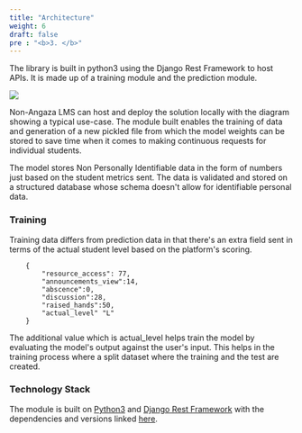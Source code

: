 ```yaml
---
title: "Architecture" 
weight: 6
draft: false
pre : "<b>3. </b>"
---
```


The library is built in python3 using the Django Rest Framework to host APIs.
It is made up of a training module and the prediction module.

![](https://res.cloudinary.com/dh2c294kc/image/upload/v1636926135/architect.drawio_qi3bgm.png)

Non-Angaza LMS can host and deploy the solution locally with the diagram showing a typical use-case.
The module built enables the training of data and generation of a new pickled file from which the model weights can be stored to save time 
when it comes to making continuous requests for individual students.

The model stores Non Personally Identifiable data in the form of numbers just based on the student metrics sent.
The data is validated and stored on a structured database whose schema doesn't allow for identifiable personal data.

### Training 
Training data differs from prediction data in that there's an extra field sent in terms of the actual student level based on the platform's scoring.

        {
            "resource_access": 77,
            "announcements_view":14,
            "abscence":0,
            "discussion":28,
            "raised_hands":50,
            "actual_level" "L"
        }

The additional value which is actual_level helps train the model by evaluating the model's output against the user's input. This helps in the training process where a split dataset
where the training and the test are created.

### Technology Stack

The module is built on [Python3](https://www.python.org/downloads/) and [Django Rest Framework](https://www.django-rest-framework.org/) with the dependencies and versions linked [here](https://github.com/Angaza-Elimu/learning_recommendation/blob/main/requirements.txt).


